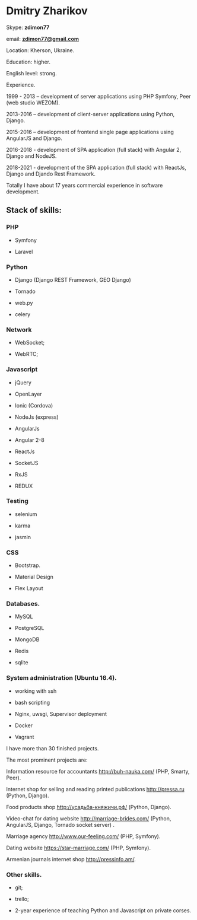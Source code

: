 # Dmitry Zharikov

Skype: **zdimon77**

email: **zdimon77@gmail.com**

Location:  Kherson, Ukraine.

Education: higher.

English level: strong.

Experience.


1999 - 2013 – development of server applications using PHP Symfony, Peer (web studio WEZOM). 

2013-2016 – development of client-server applications using Python, Django. 

2015-2016 – development of frontend single page applications using AngularJS and Django. 

2016-2018 - development of SPA application (full stack) with Angular 2,  Django and NodeJS.

2018-2021 - development of the SPA application (full stack) with ReactJs,  Django and Djando Rest Framework.
 
Totally I have about 17 years commercial experience in software development. 


## Stack of skills:

### PHP

- Symfony

- Laravel


### Python

- Django (Django REST Framework, GEO Django)
 
- Tornado

- web.py

- celery
 

### Network

- WebSocket;

- WebRTC; 


### Javascript

- jQuery

- OpenLayer

- Ionic (Cordova)

- NodeJs (express)

- AngularJs

- Angular 2-8

- ReactJs

- SocketJS

- RxJS

- REDUX

### Testing

- selenium

- karma

- jasmin



### CSS

- Bootstrap.

- Material Design

- Flex Layout

### Databases.

- MySQL

- PostgreSQL

- MongoDB

- Redis

- sqlite


### System administration (Ubuntu 16.4).

- working with ssh

- bash scripting

- Nginx, uwsgi, Supervisor deployment
 
- Docker

- Vagrant


I have more than 30 finished projects.

The most prominent projects are:

Information resource for accountants http://buh-nauka.com/ (PHP, Smarty, Peer). 

Internet shop for selling and reading printed publications http://pressa.ru (Python, Django). 

Food products shop http://усадьба-княжичи.рф/ (Python, Django). 

Video-chat for dating website http://marriage-brides.com/ (Python, AngularJS, Django, Tornado socket server) . 

Marriage agency http://www.our-feeling.com/ (PHP, Symfony). 

Dating website https://star-marriage.com/ (PHP, Symfony). 

Armenian journals internet shop http://pressinfo.am/.
 
### Other skills.

- git;

- trello;

- 2-year experience of teaching Python and Javascript on private corses.



